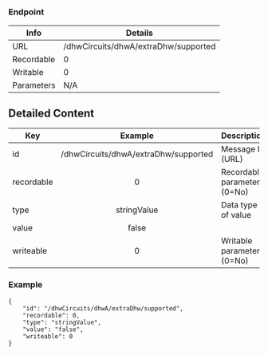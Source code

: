 # 



### Endpoint

| Info  | Details |
| ------------- | ------------- |
| URL   | /dhwCircuits/dhwA/extraDhw/supported   |
| Recordable   | 0   |
| Writable   | 0   |
| Parameters  | N/A  |

## Detailed Content

|  Key  | Example | Description |
| ------------- | :------: | ------------------------------ |
|  id | /dhwCircuits/dhwA/extraDhw/supported | Message ID (URL) |
|  recordable | 0 | Recordable parameter (0=No) |
|  type | stringValue | Data type of value |
|  value | false |  |
|  writeable | 0 | Writable parameter (0=No) |

### Example
```
{
    "id": "/dhwCircuits/dhwA/extraDhw/supported",
    "recordable": 0,
    "type": "stringValue",
    "value": "false",
    "writeable": 0
}
```
